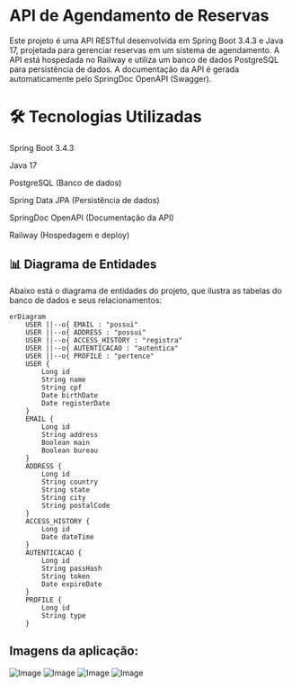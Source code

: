 # API de Agendamento de Reservas

Este projeto é uma API RESTful desenvolvida em Spring Boot 3.4.3 e Java 17, projetada para gerenciar reservas em um sistema de agendamento. A API está hospedada no Railway e utiliza um banco de dados PostgreSQL para persistência de dados. A documentação da API é gerada automaticamente pelo SpringDoc OpenAPI (Swagger).

# 🛠 Tecnologias Utilizadas
Spring Boot 3.4.3

Java 17

PostgreSQL (Banco de dados)

Spring Data JPA (Persistência de dados)

SpringDoc OpenAPI (Documentação da API)

Railway (Hospedagem e deploy)

## 📊 Diagrama de Entidades
Abaixo está o diagrama de entidades do projeto, que ilustra as tabelas do banco de dados e seus relacionamentos:



```mermaid
erDiagram
    USER ||--o{ EMAIL : "possui"
    USER ||--o{ ADDRESS : "possui"
    USER ||--o{ ACCESS_HISTORY : "registra"
    USER ||--o{ AUTENTICACAO : "autentica"
    USER ||--o{ PROFILE : "pertence"
    USER {
        Long id
        String name
        String cpf
        Date birthDate
        Date registerDate
    }
    EMAIL {
        Long id
        String address
        Boolean main
        Boolean bureau
    }
    ADDRESS {
        Long id
        String country
        String state
        String city
        String postalCode
    }
    ACCESS_HISTORY {
        Long id
        Date dateTime
    }
    AUTENTICACAO {
        Long id
        String passHash
        String token
        Date expireDate
    }
    PROFILE {
        Long id
        String type
    }
```


## Imagens da aplicação:

![Image](https://github.com/user-attachments/assets/e1ab2007-a324-45f3-a1dd-8a15d15f9150)
![Image](https://github.com/user-attachments/assets/81cdbba8-076a-4ad9-81dc-c8d2c03d1641)
![Image](https://github.com/user-attachments/assets/e779aac1-3a9f-487e-9862-d32fe2c6551a)
![Image](https://github.com/user-attachments/assets/66a7aa47-0679-4516-8316-750ba21333a4)
